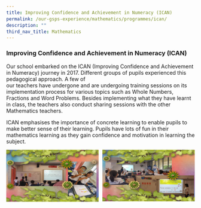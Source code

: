 ```yaml
---
title: Improving Confidence and Achievement in Numeracy (ICAN)
permalink: /our-gsps-experience/mathematics/programmes/ican/
description: ""
third_nav_title: Mathematics
---
```

### **Improving Confidence and Achievement in Numeracy (ICAN)**


Our school embarked on the ICAN (Improving Confidence and Achievement in Numeracy)&nbsp;journey in 2017. Different groups of pupils experienced this pedagogical approach. A few of&nbsp;  
our teachers have undergone and are undergoing training sessions on its implementation&nbsp;process for various topics such as Whole Numbers, Fractions and Word Problems.&nbsp;Besides implementing what they have learnt in class, the teachers also conduct sharing&nbsp;sessions with the other Mathematics teachers.

ICAN emphasises the importance of concrete learning to enable pupils to make better sense of&nbsp;their learning. Pupils have lots of fun in their mathematics learning as they gain confidence&nbsp;and motivation in learning the subject.

<img src="/images/math10.jpg" style="width:49%" align="left">
<img src="/images/math11.jpg" style="width:49%" align="right">